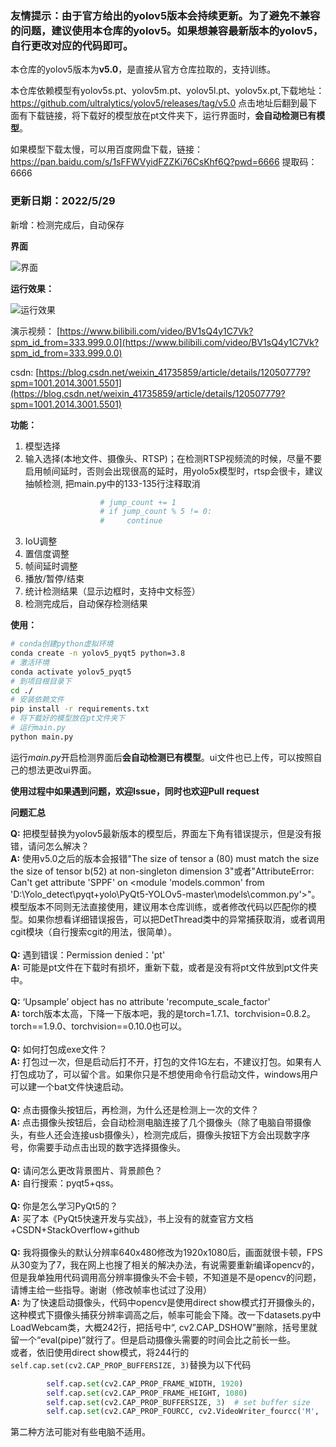 ### 友情提示：由于官方给出的yolov5版本会持续更新。为了避免不兼容的问题，建议使用本仓库的yolov5。如果想兼容最新版本的yolov5，自行更改对应的代码即可。
本仓库的yolov5版本为**v5.0**，是直接从官方仓库拉取的，支持训练。

本仓库依赖模型有yolov5s.pt、yolov5m.pt、yolov5l.pt、yolov5x.pt,下载地址：https://github.com/ultralytics/yolov5/releases/tag/v5.0
点击地址后翻到最下面有下载链接，将下载好的模型放在pt文件夹下，运行界面时，**会自动检测已有模型**。

如果模型下载太慢，可以用百度网盘下载，链接：https://pan.baidu.com/s/1sFFWVyidFZZKi76CsKhf6Q?pwd=6666 
提取码：6666

### 更新日期：2022/5/29
新增：检测完成后，自动保存

**界面**

![界面](https://github.com/Javacr/PyQt5-YOLOv5/blob/master/imgs/%E7%95%8C%E9%9D%A2.png)

**运行效果：**

![运行效果](https://github.com/Javacr/PyQt5-YOLOv5/blob/master/imgs/%E8%BF%90%E8%A1%8C.png)

演示视频：
[https://www.bilibili.com/video/BV1sQ4y1C7Vk?spm_id_from=333.999.0.0](https://www.bilibili.com/video/BV1sQ4y1C7Vk?spm_id_from=333.999.0.0)

csdn:
[https://blog.csdn.net/weixin_41735859/article/details/120507779?spm=1001.2014.3001.5501](https://blog.csdn.net/weixin_41735859/article/details/120507779?spm=1001.2014.3001.5501)

**功能：**

1. 模型选择
2. 输入选择(本地文件、摄像头、RTSP)；在检测RTSP视频流的时候，尽量不要启用帧间延时，否则会出现很高的延时，用yolo5x模型时，rtsp会很卡，建议抽帧检测, 把main.py中的133-135行注释取消
```python
                    # jump_count += 1
                    # if jump_count % 5 != 0:
                    #     continue
```

3. IoU调整
4. 置信度调整
5. 帧间延时调整
6. 播放/暂停/结束
7. 统计检测结果（显示边框时，支持中文标签）
8. 检测完成后，自动保存检测结果


**使用：**
```bash
# conda创建python虚拟环境
conda create -n yolov5_pyqt5 python=3.8
# 激活环境
conda activate yolov5_pyqt5
# 到项目根目录下
cd ./
# 安装依赖文件
pip install -r requirements.txt
# 将下载好的模型放在pt文件夹下
# 运行main.py
python main.py
```
运行*main.py*开启检测界面后**会自动检测已有模型**。ui文件也已上传，可以按照自己的想法更改ui界面。

**使用过程中如果遇到问题，欢迎Issue，同时也欢迎Pull request**

**问题汇总**

**Q:** 把模型替换为yolov5最新版本的模型后，界面左下角有错误提示，但是没有报错，请问怎么解决？<br />
**A:** 使用v5.0之后的版本会报错"The size of tensor a (80) must match the size the size of tensor b(52) at non-singleton dimension 3"或者"AttributeError: Can't get attribute 'SPPF' on <module 'models.common' from 'D:\\Yolo_detect\\pyqt+yolo\\PyQt5-YOLOv5-master\\models\\common.py'>"。模型版本不同则无法直接使用，建议用本仓库训练，或者修改代码以匹配你的模型。如果你想看详细错误报告，可以把DetThread类中的异常捕获取消，或者调用cgit模块（自行搜索cgit的用法，很简单）。
<br /><br />
**Q:** 遇到错误：Permission denied：'pt'<br />
**A:** 可能是pt文件在下载时有损坏，重新下载，或者是没有将pt文件放到pt文件夹中。
<br /><br />
**Q:** ‘Upsample’ object has no attribute 'recompute_scale_factor'<br />
**A:** torch版本太高，下降一下版本吧，我的是torch=1.7.1、torchvision=0.8.2。torch==1.9.0、torchvision==0.10.0也可以。
<br /><br />
**Q:** 如何打包成exe文件？<br />
**A:** 打包过一次，但是启动后打不开，打包的文件1G左右，不建议打包。如果有人打包成功了，可以留个言。如果你只是不想使用命令行启动文件，windows用户可以建一个bat文件快速启动。
<br /><br />
**Q:** 点击摄像头按钮后，再检测，为什么还是检测上一次的文件？<br />
**A:** 点击摄像头按钮后，会自动检测电脑连接了几个摄像头（除了电脑自带摄像头，有些人还会连接usb摄像头），检测完成后，摄像头按钮下方会出现数字序号，你需要手动点击出现的数字选择摄像头。
<br /><br />
**Q:** 请问怎么更改背景图片、背景颜色？<br />
**A:** 自行搜索：pyqt5+qss。
<br /><br />
**Q:** 你是怎么学习PyQt5的？<br />
**A:** 买了本《PyQt5快速开发与实战》，书上没有的就查官方文档+CSDN+StackOverflow+github
<br /><br />
**Q:** 我将摄像头的默认分辨率640x480修改为1920x1080后，画面就很卡顿，FPS从30变为了7，我在网上也搜了相关的解决办法，有说需要重新编译opencv的，但是我单独用代码调用高分辨率摄像头不会卡顿，不知道是不是opencv的问题，请博主给一些指导。谢谢（修改帧率也试过了没用）<br />
**A:** 为了快速启动摄像头，代码中opencv是使用direct show模式打开摄像头的，这种模式下摄像头捕获分辨率调高之后，帧率可能会下降。改一下datasets.py中LoadWebcam类，大概242行，把括号中“, cv2.CAP_DSHOW”删除，括号里就留一个“eval(pipe)”就行了。但是启动摄像头需要的时间会比之前长一些。<br />或者，依旧使用direct show模式，将244行的`self.cap.set(cv2.CAP_PROP_BUFFERSIZE, 3)`替换为以下代码
```python
        self.cap.set(cv2.CAP_PROP_FRAME_WIDTH, 1920)
        self.cap.set(cv2.CAP_PROP_FRAME_HEIGHT, 1080)
        self.cap.set(cv2.CAP_PROP_BUFFERSIZE, 3)  # set buffer size
        self.cap.set(cv2.CAP_PROP_FOURCC, cv2.VideoWriter_fourcc('M', 'J', 'P', 'G'))
```
第二种方法可能对有些电脑不适用。
